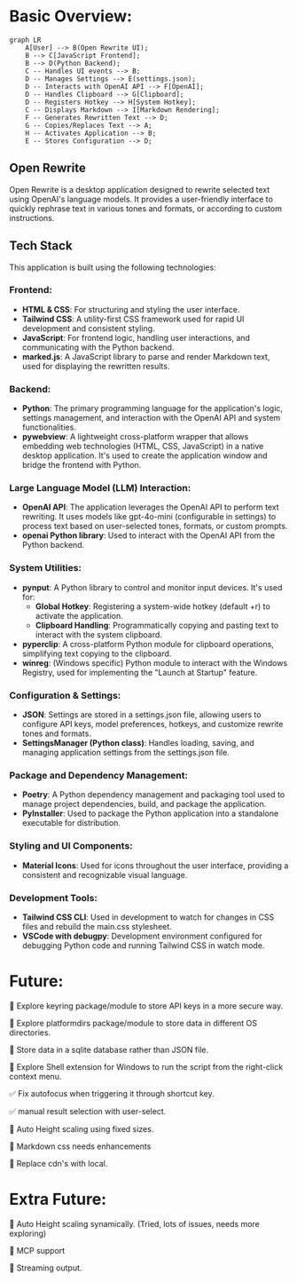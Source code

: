 # Basic Overview:

```mermaid
graph LR
    A[User] --> B(Open Rewrite UI);
    B --> C[JavaScript Frontend];
    B --> D(Python Backend);
    C -- Handles UI events --> B;
    D -- Manages Settings --> E(settings.json);
    D -- Interacts with OpenAI API --> F[OpenAI];
    D -- Handles Clipboard --> G[Clipboard];
    D -- Registers Hotkey --> H[System Hotkey];
    C -- Displays Markdown --> I[Markdown Rendering];
    F -- Generates Rewritten Text --> D;
    G -- Copies/Replaces Text --> A;
    H -- Activates Application --> B;
    E -- Stores Configuration --> D;
```

## Open Rewrite

Open Rewrite is a desktop application designed to rewrite selected text using OpenAI's language models. It provides a user-friendly interface to quickly rephrase text in various tones and formats, or according to custom instructions.

## Tech Stack

This application is built using the following technologies:

### Frontend:
- **HTML & CSS**: For structuring and styling the user interface.
- **Tailwind CSS**: A utility-first CSS framework used for rapid UI development and consistent styling.
- **JavaScript**: For frontend logic, handling user interactions, and communicating with the Python backend.
- **marked.js**: A JavaScript library to parse and render Markdown text, used for displaying the rewritten results.

### Backend:
- **Python**: The primary programming language for the application's logic, settings management, and interaction with the OpenAI API and system functionalities.
- **pywebview**: A lightweight cross-platform wrapper that allows embedding web technologies (HTML, CSS, JavaScript) in a native desktop application. It's used to create the application window and bridge the frontend with Python.

### Large Language Model (LLM) Interaction:
- **OpenAI API**: The application leverages the OpenAI API to perform text rewriting. It uses models like gpt-4o-mini (configurable in settings) to process text based on user-selected tones, formats, or custom prompts.
- **openai Python library**: Used to interact with the OpenAI API from the Python backend.

### System Utilities:
- **pynput**: A Python library to control and monitor input devices. It's used for:
  - **Global Hotkey**: Registering a system-wide hotkey (default <alt>+r) to activate the application.
  - **Clipboard Handling**: Programmatically copying and pasting text to interact with the system clipboard.
- **pyperclip**: A cross-platform Python module for clipboard operations, simplifying text copying to the clipboard.
- **winreg**: (Windows specific) Python module to interact with the Windows Registry, used for implementing the "Launch at Startup" feature.

### Configuration & Settings:
- **JSON**: Settings are stored in a settings.json file, allowing users to configure API keys, model preferences, hotkeys, and customize rewrite tones and formats.
- **SettingsManager (Python class)**: Handles loading, saving, and managing application settings from the settings.json file.

### Package and Dependency Management:
- **Poetry**: A Python dependency management and packaging tool used to manage project dependencies, build, and package the application.
- **PyInstaller**: Used to package the Python application into a standalone executable for distribution.

### Styling and UI Components:
- **Material Icons**: Used for icons throughout the user interface, providing a consistent and recognizable visual language.

### Development Tools:
- **Tailwind CSS CLI**: Used in development to watch for changes in CSS files and rebuild the main.css stylesheet.
- **VSCode with debugpy**: Development environment configured for debugging Python code and running Tailwind CSS in watch mode.

# Future:
🔄 Explore keyring package/module to store API keys in a more secure way.

🔄 Explore platformdirs package/module to store data in different OS directories.

🔄 Store data in a sqlite database rather than JSON file.

🔄 Explore Shell extension for Windows to run the script from the right-click context menu.

✅ Fix autofocus when triggering it through shortcut key.

✅ manual result selection with user-select.

🔄 Auto Height scaling using fixed sizes.

🔄 Markdown css needs enhancements

🔄 Replace cdn's with local.

# Extra Future:


🔄 Auto Height scaling synamically. (Tried, lots of issues, needs more exploring)

🔄 MCP support

🔄 Streaming output.